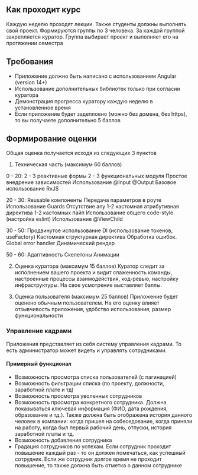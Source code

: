 ## Как проходит курс
Каждую неделю проходят лекции. Также студенты должны выполнять свой проект. Формируются группы по 3 человека. За каждой группой закрепляется куратор. Группа выбирает проект и выполняет его на протяжении семестра

## Требования
- Приложение должно быть написано с использованием Angular (version 14+)
- Использование дополнительных библиотек только при согласии куратора
- Демонстрация прогресса куратору каждую неделю в установленное время
- Если приложение будет задеплоено (можно без домена, без https), то вы получаете дополнительно 5 баллов

## Формирование оценки
Общая оценка получается исходя из следующих 3 пунктов

1) Техническая часть (максимум 60 баллов)

0 - 20:
2 - 3 реактивные формы
2 - 3 функциональных модуля
Простое внедрение зависимостей
Использование @Input @Output
Базовое использование RxJS

20 - 30:
Reusable компоненты
Передача параметров в роуте
Использование Guards
Отсутствие any
1-2 кастомная атрибутивная директива
1-2 кастомных пайп
Использование общего code-style (настройка eslint)
Использование @ViewChild

30 - 50:
Продвинутое использование DI (использование токенов, useFactory)
Кастомная структурная директива
Обработка ошибок. Global error handler
Динамический рендер

50 - 60:
Адаптивность
Скелетоны
Анимации

2)  Оценка куратора (максимум 15 баллов)
Куратор следит за исполнением вашего проекта и видит слаженность команды, настроенные процессы взаимодействия, код-ревью, настройку инфраструктуры. На свое усмотрение выставляет баллы.

3) Оценка пользователя (максимум 25 баллов)
Приложение будет оценено обычным пользователем. На его оценку влияет отзывчивость приложения, удобство использования, размер функциональности


### Управление кадрами
Приложения представляет из себя систему управления кадрами. То есть администратор может видеть и управлять сотрудниками. 
#### Примерный функционал
- Возможность просмотра списка пользователей (с пагинацией)
- Возможность фильтрации списка (по проекту, должности, заработной плате и тд)
- Возможность просмотра уволенных сотрудников
- Возможность просмотра конкретного сотрудника. Должна показываться ключевая информация (ФИО, дата рождения, образование и тд.). Также должна быть отображена история данного человек в компании: когда пришел на собеседование, когда приняли на работу, когда был первый рабочий день, отпуски, история заработной платы и тд.
- Возможность добавления сотрудника
- Градация сотрудников по успехам. Если сотрудник проходит повышение каждый раз - то он должен помечаться, как успешный сотрудник. Если же сотрудник долгое время не проходит повышение, то также должна быть отметка о данном сотруднике